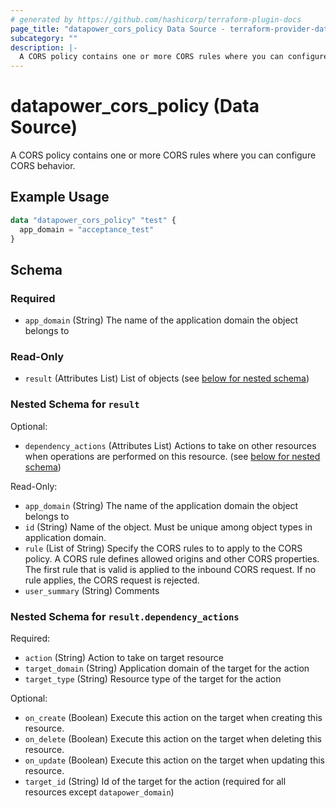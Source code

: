 ```yaml
---
# generated by https://github.com/hashicorp/terraform-plugin-docs
page_title: "datapower_cors_policy Data Source - terraform-provider-datapower"
subcategory: ""
description: |-
  A CORS policy contains one or more CORS rules where you can configure CORS behavior.
---
```


# datapower_cors_policy (Data Source)

A CORS policy contains one or more CORS rules where you can configure CORS behavior.

## Example Usage

```terraform
data "datapower_cors_policy" "test" {
  app_domain = "acceptance_test"
}
```

<!-- schema generated by tfplugindocs -->
## Schema

### Required

- `app_domain` (String) The name of the application domain the object belongs to

### Read-Only

- `result` (Attributes List) List of objects (see [below for nested schema](#nestedatt--result))

<a id="nestedatt--result"></a>
### Nested Schema for `result`

Optional:

- `dependency_actions` (Attributes List) Actions to take on other resources when operations are performed on this resource. (see [below for nested schema](#nestedatt--result--dependency_actions))

Read-Only:

- `app_domain` (String) The name of the application domain the object belongs to
- `id` (String) Name of the object. Must be unique among object types in application domain.
- `rule` (List of String) Specify the CORS rules to to apply to the CORS policy. A CORS rule defines allowed origins and other CORS properties. The first rule that is valid is applied to the inbound CORS request. If no rule applies, the CORS request is rejected.
- `user_summary` (String) Comments

<a id="nestedatt--result--dependency_actions"></a>
### Nested Schema for `result.dependency_actions`

Required:

- `action` (String) Action to take on target resource
- `target_domain` (String) Application domain of the target for the action
- `target_type` (String) Resource type of the target for the action

Optional:

- `on_create` (Boolean) Execute this action on the target when creating this resource.
- `on_delete` (Boolean) Execute this action on the target when deleting this resource.
- `on_update` (Boolean) Execute this action on the target when updating this resource.
- `target_id` (String) Id of the target for the action (required for all resources except `datapower_domain`)
